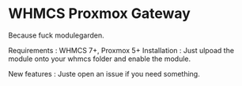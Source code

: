 # WHMCS Proxmox Gateway

Because fuck modulegarden.

Requirements : WHMCS 7+, Proxmox 5+
Installation : Just ulpoad the module onto your whmcs folder and enable the module.

New features : Juste open an issue if you need something.